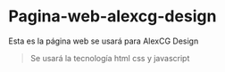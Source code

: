 # Pagina-web-alexcg-design
Esta es la página web se usará para AlexCG Design

>Se usará la tecnología html css y javascript
